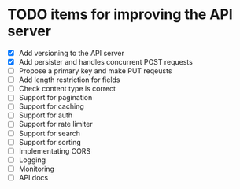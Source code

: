 # TODO items for improving the API server
- [x] Add versioning to the API server
- [x] Add persister and handles concurrent POST requests
- [ ] Propose a primary key and make PUT reqeusts
- [ ] Add length restriction for fields
- [ ] Check content type is correct
- [ ] Support for pagination
- [ ] Support for caching
- [ ] Support for auth
- [ ] Support for rate limiter
- [ ] Support for search
- [ ] Support for sorting
- [ ] Implementating CORS
- [ ] Logging
- [ ] Monitoring
- [ ] API docs
